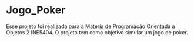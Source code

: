 # Jogo_Poker

Esse projeto foi realizada para a Materia de Programação Orientada a Objetos 2 INE5404.
O projeto tem como objetivo simular um jogo de poker.
